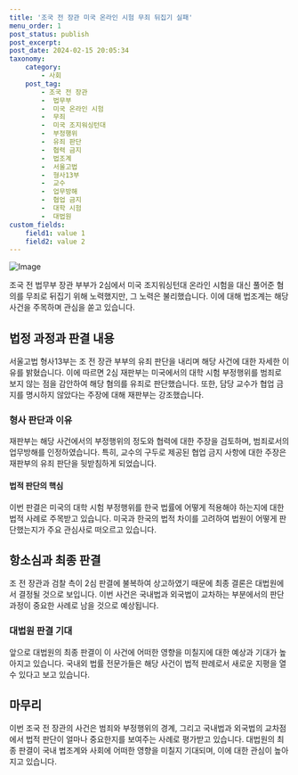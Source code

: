```yaml
---
title: '조국 전 장관 미국 온라인 시험 무죄 뒤집기 실패'
menu_order: 1
post_status: publish
post_excerpt: 
post_date: 2024-02-15 20:05:34
taxonomy:
    category:
        - 사회
    post_tag:
        - 조국 전 장관
        -  법무부
        -  미국 온라인 시험
        -  무죄
        -  미국 조지워싱턴대
        -  부정행위
        -  유죄 판단
        -  협력 금지
        -  법조계
        -  서울고법
        -  형사13부
        -  교수
        -  업무방해
        -  협업 금지
        -  대학 시험
        -  대법원
custom_fields:
    field1: value 1
    field2: value 2
---
```


![Image](https://imgnews.pstatic.net/image/001/2024/02/15/PYH2024021417270005400_P4_20240215070607993.jpg?type=w647)

조국 전 법무부 장관 부부가 2심에서 미국 조지워싱턴대 온라인 시험을 대신 풀어준 혐의를 무죄로 뒤집기 위해 노력했지만, 그 노력은 불리했습니다. 이에 대해 법조계는 해당 사건을 주목하며 관심을 쏟고 있습니다.
## 법정 과정과 판결 내용
서울고법 형사13부는 조 전 장관 부부의 유죄 판단을 내리며 해당 사건에 대한 자세한 이유를 밝혔습니다. 이에 따르면 2심 재판부는 미국에서의 대학 시험 부정행위를 범죄로 보지 않는 점을 감안하여 해당 혐의를 유죄로 판단했습니다. 또한, 담당 교수가 협업 금지를 명시하지 않았다는 주장에 대해 재판부는 강조했습니다.
### 형사 판단과 이유
재판부는 해당 사건에서의 부정행위의 정도와 협력에 대한 주장을 검토하며, 범죄로서의 업무방해를 인정하였습니다. 특히, 교수의 구두로 제공된 협업 금지 사항에 대한 주장은 재판부의 유죄 판단을 뒷받침하게 되었습니다.
#### 법적 판단의 핵심
이번 판결은 미국의 대학 시험 부정행위를 한국 법률에 어떻게 적용해야 하는지에 대한 법적 사례로 주목받고 있습니다. 미국과 한국의 법적 차이를 고려하여 법원이 어떻게 판단했는지가 주요 관심사로 떠오르고 있습니다.
## 항소심과 최종 판결
조 전 장관과 검찰 측이 2심 판결에 불복하여 상고하였기 때문에 최종 결론은 대법원에서 결정될 것으로 보입니다. 이번 사건은 국내법과 외국법이 교차하는 부분에서의 판단 과정이 중요한 사례로 남을 것으로 예상됩니다.
### 대법원 판결 기대
앞으로 대법원의 최종 판결이 이 사건에 어떠한 영향을 미칠지에 대한 예상과 기대가 높아지고 있습니다. 국내외 법률 전문가들은 해당 사건이 법적 판례로서 새로운 지평을 열 수 있다고 보고 있습니다.
## 마무리
이번 조국 전 장관의 사건은 범죄와 부정행위의 경계, 그리고 국내법과 외국법의 교차점에서 법적 판단이 얼마나 중요한지를 보여주는 사례로 평가받고 있습니다. 대법원의 최종 판결이 국내 법조계와 사회에 어떠한 영향을 미칠지 기대되며, 이에 대한 관심이 높아지고 있습니다.
